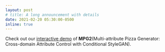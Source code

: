 ```yaml
---
layout: post
# title: A long announcement with details
date: 2021-02-20 05:30:00-0500
inline: true
---
```


Check out our [interactive demo](http://foodai.cs.rutgers.edu:2022/) of **MPG2**(Multi-attribute Pizza Generator: Cross-domain Attribute Control with Conditional StyleGAN).